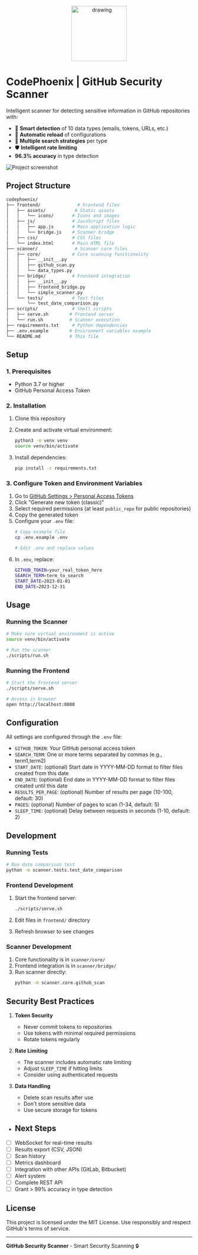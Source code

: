 <p align="center">
   <img src="./frontend/assets/icons/icon.png" align="center" alt="drawing" width="150px"/><br />
</p>

# CodePhoenix | GitHub Security Scanner

Intelligent scanner for detecting sensitive information in GitHub repositories with:
- 🧠 **Smart detection** of 10 data types (emails, tokens, URLs, etc.)
- 🔄 **Automatic reload** of configurations
- 💯 **Multiple search strategies** per type
- 🛡️ **Intelligent rate limiting**
- **96.3% accuracy** in type detection

![Project screenshot](./docs/screenshot.png)

## Project Structure

```bash
codephoenix/
├── frontend/              # Frontend files
│   ├── assets/           # Static assets
│   │   └── icons/       # Icons and images
│   ├── js/              # JavaScript files
│   │   ├── app.js       # Main application logic
│   │   └── bridge.js    # Scanner bridge
│   ├── css/             # CSS files
│   └── index.html       # Main HTML file
├── scanner/              # Scanner core files
│   ├── core/            # Core scanning functionality
│   │   ├── __init__.py
│   │   ├── github_scan.py
│   │   └── data_types.py
│   ├── bridge/          # Frontend integration
│   │   ├── __init__.py
│   │   ├── frontend_bridge.py
│   │   └── simple_scanner.py
│   └── tests/           # Test files
│       └── test_date_comparison.py
├── scripts/             # Shell scripts
│   ├── serve.sh        # Frontend server
│   └── run.sh          # Scanner execution
├── requirements.txt     # Python dependencies
├── .env.example        # Environment variables example
└── README.md           # This file
```

## Setup

### 1. Prerequisites
- Python 3.7 or higher
- GitHub Personal Access Token

### 2. Installation

1. Clone this repository
2. Create and activate virtual environment:
   ```bash
   python3 -m venv venv
   source venv/bin/activate
   ```

3. Install dependencies:
   ```bash
   pip install -r requirements.txt
   ```

### 3. Configure Token and Environment Variables

1. Go to [GitHub Settings > Personal Access Tokens](https://github.com/settings/tokens)
2. Click "Generate new token (classic)"
3. Select required permissions (at least `public_repo` for public repositories)
4. Copy the generated token
5. Configure your `.env` file:
   ```bash
   # Copy example file
   cp .env.example .env
   
   # Edit .env and replace values
   ```
6. In `.env`, replace:
   ```bash
   GITHUB_TOKEN=your_real_token_here
   SEARCH_TERM=term_to_search
   START_DATE=2023-01-01
   END_DATE=2023-12-31
   ```

## Usage

### Running the Scanner

```bash
# Make sure virtual environment is active
source venv/bin/activate

# Run the scanner
./scripts/run.sh
```

### Running the Frontend

```bash
# Start the frontend server
./scripts/serve.sh

# Access in browser
open http://localhost:8080
```

## Configuration

All settings are configured through the `.env` file:

- `GITHUB_TOKEN`: Your GitHub personal access token
- `SEARCH_TERM`: One or more terms separated by commas (e.g., term1,term2)
- `START_DATE`: (optional) Start date in YYYY-MM-DD format to filter files created from this date
- `END_DATE`: (optional) End date in YYYY-MM-DD format to filter files created until this date
- `RESULTS_PER_PAGE`: (optional) Number of results per page (10-100, default: 30)
- `PAGES`: (optional) Number of pages to scan (1-34, default: 5)
- `SLEEP_TIME`: (optional) Delay between requests in seconds (1-10, default: 2)

## Development

### Running Tests

```bash
# Run date comparison test
python -m scanner.tests.test_date_comparison
```

### Frontend Development

1. Start the frontend server:
   ```bash
   ./scripts/serve.sh
   ```

2. Edit files in `frontend/` directory
3. Refresh browser to see changes

### Scanner Development

1. Core functionality is in `scanner/core/`
2. Frontend integration is in `scanner/bridge/`
3. Run scanner directly:
   ```bash
   python -m scanner.core.github_scan
   ```

## Security Best Practices

1. **Token Security**
   - Never commit tokens to repositories
   - Use tokens with minimal required permissions
   - Rotate tokens regularly

2. **Rate Limiting**
   - The scanner includes automatic rate limiting
   - Adjust `SLEEP_TIME` if hitting limits
   - Consider using authenticated requests

3. **Data Handling**
   - Delete scan results after use
   - Don't store sensitive data
   - Use secure storage for tokens

- ## Next Steps

- [ ] WebSocket for real-time results
- [ ] Results export (CSV, JSON)
- [ ] Scan history
- [ ] Metrics dashboard
- [ ] Integration with other APIs (GitLab, Bitbucket)
- [ ] Alert system
- [ ] Complete REST API
- [ ] Grant > 99% accuracy in type detection 

## License

This project is licensed under the MIT License. Use responsibly and respect GitHub's terms of service.

---

**GitHub Security Scanner** - Smart Security Scanning 🔒

